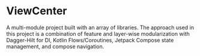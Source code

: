 # ViewCenter
A multi-module project built with an array of libraries. The approach used in this project is a combination of feature and layer-wise modularization with Dagger-Hilt for DI, Kotlin Flows/Coroutines, Jetpack Compose state management, and compose navigation.
